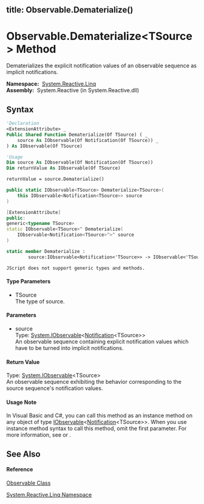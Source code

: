 title: Observable.Dematerialize<TSource>()
---
# Observable.Dematerialize\<TSource\> Method

Dematerializes the explicit notification values of an observable sequence as implicit notifications.

**Namespace:**  [System.Reactive.Linq](System.Reactive.Linq/System.Reactive.Linq)  
**Assembly:**  System.Reactive (in System.Reactive.dll)

## Syntax

```vb
'Declaration
<ExtensionAttribute> _
Public Shared Function Dematerialize(Of TSource) ( _
    source As IObservable(Of Notification(Of TSource)) _
) As IObservable(Of TSource)
```

```vb
'Usage
Dim source As IObservable(Of Notification(Of TSource))
Dim returnValue As IObservable(Of TSource)

returnValue = source.Dematerialize()
```

```csharp
public static IObservable<TSource> Dematerialize<TSource>(
    this IObservable<Notification<TSource>> source
)
```

```c++
[ExtensionAttribute]
public:
generic<typename TSource>
static IObservable<TSource>^ Dematerialize(
    IObservable<Notification<TSource>^>^ source
)
```

```fsharp
static member Dematerialize : 
        source:IObservable<Notification<'TSource>> -> IObservable<'TSource> 
```

```jscript
JScript does not support generic types and methods.
```

#### Type Parameters

- TSource  
  The type of source.

#### Parameters

- source  
  Type: [System.IObservable](https://msdn.microsoft.com/en-us/library/Dd990377)\<[Notification](Notification/Notification(T))\<TSource\>\>  
  An observable sequence containing explicit notification values which have to be turned into implicit notifications.

#### Return Value

Type: [System.IObservable](https://msdn.microsoft.com/en-us/library/Dd990377)\<TSource\>  
An observable sequence exhibiting the behavior corresponding to the source sequence's notification values.

#### Usage Note

In Visual Basic and C\#, you can call this method as an instance method on any object of type [IObservable](https://msdn.microsoft.com/en-us/library/Dd990377)\<[Notification](Notification/Notification(T))\<TSource\>\>. When you use instance method syntax to call this method, omit the first parameter. For more information, see [](https://msdn.microsoft.com/en-us/library/Bb384936) or [](https://msdn.microsoft.com/en-us/library/Bb383977).

## See Also

#### Reference

[Observable Class](Observable/Observable)

[System.Reactive.Linq Namespace](System.Reactive.Linq/System.Reactive.Linq)








